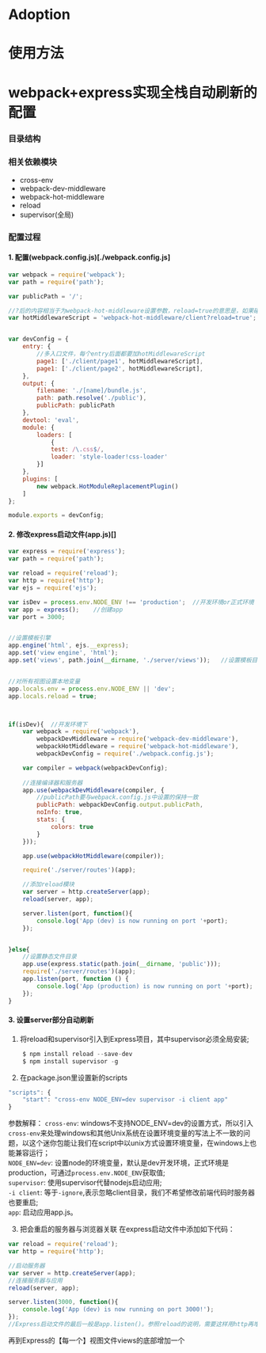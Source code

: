 # Adoption





# 使用方法


# webpack+express实现全栈自动刷新的配置

### 目录结构

### 相关依赖模块
* cross-env
* webpack-dev-middleware
* webpack-hot-middleware
* reload
* supervisor(全局)

### 配置过程

#### 1. 配置(webpack.config.js)[./webpack.config.js]
```javascript
var webpack = require('webpack');
var path = require('path');

var publicPath = '/';

//?后的内容相当于为webpack-hot-middleware设置参数，reload=true的意思是，如果碰到不能hot reload的情况，就整页刷新。
var hotMiddlewareScript = 'webpack-hot-middleware/client?reload=true';


var devConfig = {
    entry: {
        //多入口文件，每个entry后面都要加hotMiddlewareScript
        page1: ['./client/page1', hotMiddlewareScript],
        page1: ['./client/page2', hotMiddlewareScript],
    },
    output: {
        filename: './[name]/bundle.js',
        path: path.resolve('./public'),
        publicPath: publicPath
    },
    devtool: 'eval',
    module: {
        loaders: [
            {
            test: /\.css$/,
            loader: 'style-loader!css-loader'
        }]
    },
    plugins: [
        new webpack.HotModuleReplacementPlugin()
    ]
};

module.exports = devConfig;
```

#### 2. 修改express启动文件(app.js)[]
```javascript
var express = require('express');
var path = require('path');

var reload = require('reload');
var http = require('http');
var ejs = require('ejs');

var isDev = process.env.NODE_ENV !== 'production';	//开发环境or正式环境
var app = express();    //创建app
var port = 3000;


//设置模板引擎
app.engine('html', ejs.__express);
app.set('view engine', 'html');
app.set('views', path.join(__dirname, './server/views'));   //设置模板目录


//对所有视图设置本地变量
app.locals.env = process.env.NODE_ENV || 'dev';
app.locals.reload = true;



if(isDev){	//开发环境下
	var webpack = require('webpack'),
		webpackDevMiddleware = require('webpack-dev-middleware'),
		webpackHotMiddleware = require('webpack-hot-middleware'),
		webpackDevConfig = require('./webpack.config.js');

	var compiler = webpack(webpackDevConfig);
	
	//连接编译器和服务器
	app.use(webpackDevMiddleware(compiler, {
        //publicPath要与webpack.config.js中设置的保持一致
		publicPath: webpackDevConfig.output.publicPath,
		noInfo: true,
		stats: {
			colors: true
		}
	}));

	app.use(webpackHotMiddleware(compiler));

	require('./server/routes')(app);

	//添加reload模块
	var server = http.createServer(app);
    reload(server, app);

    server.listen(port, function(){
        console.log('App (dev) is now running on port '+port);
    });


}else{
	//设置静态文件目录
	app.use(express.static(path.join(__dirname, 'public')));
	require('./server/routes')(app);
    app.listen(port, function () {
        console.log('App (production) is now running on port '+port);
    });
}
```

#### 3. 设置server部分自动刷新
1. 将reload和supervisor引入到Express项目，其中supervisor必须全局安装;
```javascript
    $ npm install reload --save-dev
    $ npm install supervisor -g
```
2. 在package.json里设置新的scripts
```javascript
"scripts": {
    "start": "cross-env NODE_ENV=dev supervisor -i client app"
}
```
参数解释：
`cross-env`: windows不支持NODE_ENV=dev的设置方式，所以引入`cross-env`来处理windows和其他Unix系统在设置环境变量的写法上不一致的问题，以这个迷你包能让我们在script中以unix方式设置环境变量，在windows上也能兼容运行；  
`NODE_ENV=dev`: 设置node的环境变量，默认是dev开发环境，正式环境是production，可通过`process.env.NODE_ENV`获取值;  
`supervisor`: 使用supervisor代替nodejs启动应用;  
`-i client`: 等于`-ignore`,表示忽略client目录，我们不希望修改前端代码时服务器也要重启;  
`app`: 启动应用app.js。

3. 把会重启的服务器与浏览器关联
在express启动文件中添加如下代码：
```javascript
var reload = require('reload');
var http = require('http');

//启动服务器
var server = http.createServer(app);
//连接服务器与应用
reload(server, app);

server.listen(3000, function(){
    console.log('App (dev) is now running on port 3000!');
});
//Express启动文件的最后一般是app.listen()。参照reload的说明，需要这样用http再增加一层服务。
```
再到Express的【每一个】视图文件views的底部增加一个<script>：
```javascript
<% if (env !== "production") { %>
    <script src="/reload/reload.js"></script>
<% } %>
```

这里的reload.js和前面webpack的开发环境bundle.js并不冲突，它们一个负责前端源文件变更后进行编译和刷新，另一个负责在服务器发生重启时触发延时刷新。